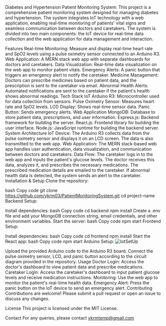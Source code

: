 Diabetes and Hypertension Patient Monitoring System:
This project is a comprehensive patient monitoring system designed for managing diabetes and hypertension. The system integrates IoT technology with a web application, enabling real-time monitoring of patients' vital signs and seamless communication between doctors and caretakers. The system is divided into two main components: the IoT device for real-time data collection and the web application for data management and interaction.

Features
Real-time Monitoring: Measure and display real-time heart rate and SpO2 levels using a pulse oximetry sensor connected to an Arduino R3.
Web Application: A MERN stack web app with separate dashboards for doctors and caretakers.
Data Visualization: Real-time data visualization on the web app to monitor patient vitals.
Emergency Alerts: A panic button that triggers an emergency alert to notify the caretaker.
Medicine Management: Doctors can prescribe medicines based on patient data, and the prescription is sent to the caretaker via email.
Abnormal Health Alerts: Automated notifications are sent to the caretaker if the patient's health shows abnormal readings.
Tech Stack
IoT
Arduino R3: Microcontroller used for data collection from sensors.
Pulse Oximetry Sensor: Measures heart rate and SpO2 levels.
LCD Display: Shows real-time sensor data.
Panic Button: Sends emergency alerts.
Web Application
MongoDB: Database to store patient data, prescriptions, and user information.
Express.js: Backend framework for building the server.
React.js: Frontend library for building the user interface.
Node.js: JavaScript runtime for building the backend server.
System Architecture
IoT Device: The Arduino R3 collects data from the pulse oximetry sensor and displays it on an LCD screen. The data is also transmitted to the web app.
Web Application: The MERN stack-based web app handles user authentication, data visualization, and communication between doctors and caretakers.
Data Flow:
The caretaker logs in to the web app and inputs the patient's glucose levels.
The doctor receives this data, analyzes it, and prescribes the necessary medications.
The prescribed medication details are emailed to the caretaker.
If abnormal health data is detected, the system sends an alert to the caretaker.
Installation & Setup
Clone the repository:

bash
Copy code
git clone https://github.com/vkrm03/PatientMonitoringSystem.git
cd project-name
Backend Setup:

Install dependencies:
bash
Copy code
cd backend
npm install
Create a .env file and add your MongoDB connection string, email credentials, and other environment variables.
Start the server:
bash
Copy code
npm start
Frontend Setup:

Install dependencies:
bash
Copy code
cd frontend
npm install
Start the React app:
bash
Copy code
npm start
Arduino Setup:
![IotSetUp](/main/imgs/img.jpg)

Upload the provided Arduino code to the Arduino R3 board.
Connect the pulse oximetry sensor, LCD, and panic button according to the circuit diagram provided in the repository.
Usage
Doctor Login: Access the doctor's dashboard to view patient data and prescribe medications.
Caretaker Login: Access the caretaker's dashboard to input patient glucose levels and receive medication instructions.
Monitoring: Use the web app to monitor the patient's real-time health data.
Emergency Alert: Press the panic button on the IoT device to send an emergency alert.
Contributing
Contributions are welcome! Please submit a pull request or open an issue to discuss any changes.

License
This project is licensed under the MIT License.

Contact
For any queries, please contact vkrmtemp@gmail.com
